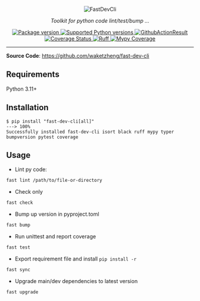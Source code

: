 <p align="center">
  <img src="https://fastdevcli.waketzheng.top/img/logo-margin/logo-teal.png" alt="FastDevCli">
</p>
<p align="center">
    <em>Toolkit for python code lint/test/bump ...</em>
</p>
<p align="center">
<a href="https://pypi.org/project/fast-dev-cli" target="_blank">
    <img src="https://img.shields.io/pypi/v/fast-dev-cli?color=%2334D058&label=pypi%20package" alt="Package version">
</a>
<a href="https://pypi.org/project/fast-dev-cli" target="_blank">
    <img src="https://img.shields.io/pypi/pyversions/fast-dev-cli.svg" alt="Supported Python versions">
</a>
<a href="https://github.com/waketzheng/fast-dev-cli/actions?query=workflow:ci" target="_blank">
    <img src="https://github.com/waketzheng/fast-dev-cli/workflows/ci/badge.svg" alt="GithubActionResult">
</a>
<a href="https://coveralls.io/github/waketzheng/fast-dev-cli?branch=main" target="_blank">
    <img src="https://coveralls.io/repos/github/waketzheng/fast-dev-cli/badge.svg?branch=main" alt="Coverage Status">
</a>
<a href="https://github.com/astral-sh/ruff" target="_blank">
    <img src="https://img.shields.io/endpoint?url=https://raw.githubusercontent.com/astral-sh/ruff/main/assets/badge/v2.json" alt="Ruff">
</a>
<a href="https://github.com/python/mypy" target="_blank">
    <img src="https://img.shields.io/badge/mypy-100%25-green.svg" alt="Mypy Coverage">
</a>
</p>

---

**Source Code**: <a href="https://github.com/waketzheng/fast-dev-cli" target="_blank">https://github.com/waketzheng/fast-dev-cli</a>

## Requirements

Python 3.11+

## Installation

<div class="termy">

```console
$ pip install "fast-dev-cli[all]"
---> 100%
Successfully installed fast-dev-cli isort black ruff mypy typer bumpversion pytest coverage
```

</div>

## Usage

- Lint py code:
```bash
fast lint /path/to/file-or-directory
```
- Check only
```bash
fast check
```
- Bump up version in pyproject.toml
```bash
fast bump
```
- Run unittest and report coverage
```bash
fast test
```
- Export requirement file and install `pip install -r `
```bash
fast sync
```
- Upgrade main/dev dependencies to latest version
```bash
fast upgrade
```
